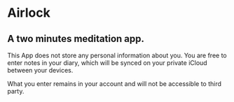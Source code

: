 # Airlock

## A two minutes meditation app.

This App does not store any personal information about you. You are free to enter notes in your diary, which will be synced on your private iCloud between your devices.  

What you enter remains in your account and will not be accessible to third party.
